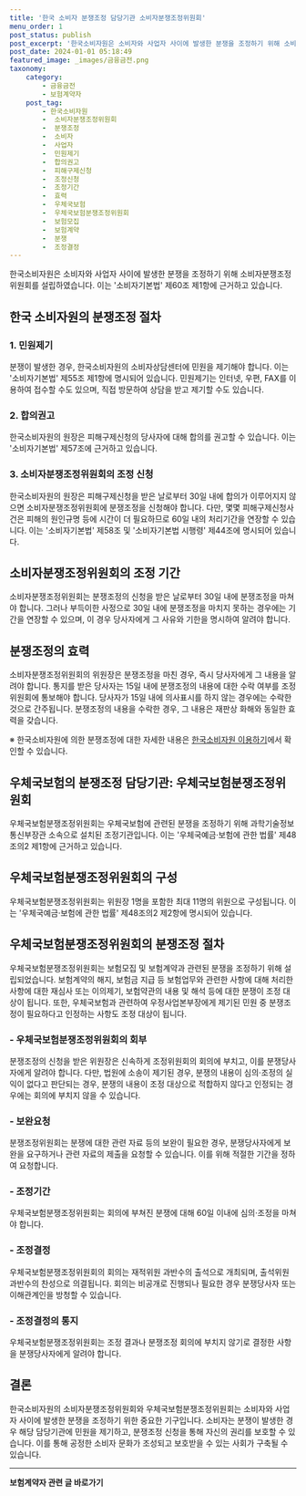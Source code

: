 ```yaml
---
title: '한국 소비자 분쟁조정 담당기관 소비자분쟁조정위원회'
menu_order: 1
post_status: publish
post_excerpt: '한국소비자원은 소비자와 사업자 사이에 발생한 분쟁을 조정하기 위해 소비자분쟁조정위원회를 설립하였습니다. 이는  소비자기본법  제60조 제1항에 근거하고 있습니다.'
post_date: 2024-01-01 05:18:49
featured_image: _images/금융금전.png
taxonomy:
    category:
        - 금융금전
        - 보험계약자
    post_tag:
        - 한국소비자원
        -  소비자분쟁조정위원회
        -  분쟁조정
        -  소비자
        -  사업자
        -  민원제기
        -  합의권고
        -  피해구제신청
        -  조정신청
        -  조정기간
        -  효력
        -  우체국보험
        -  우체국보험분쟁조정위원회
        -  보험모집
        -  보험계약
        -  분쟁
        -  조정결정
---
```



한국소비자원은 소비자와 사업자 사이에 발생한 분쟁을 조정하기 위해 소비자분쟁조정위원회를 설립하였습니다. 이는 '소비자기본법' 제60조 제1항에 근거하고 있습니다.

## 한국 소비자원의 분쟁조정 절차

### 1. 민원제기

분쟁이 발생한 경우, 한국소비자원의 소비자상담센터에 민원을 제기해야 합니다. 이는 '소비자기본법' 제55조 제1항에 명시되어 있습니다. 민원제기는 인터넷, 우편, FAX를 이용하여 접수할 수도 있으며, 직접 방문하여 상담을 받고 제기할 수도 있습니다.

### 2. 합의권고

한국소비자원의 원장은 피해구제신청의 당사자에 대해 합의를 권고할 수 있습니다. 이는 '소비자기본법' 제57조에 근거하고 있습니다.

### 3. 소비자분쟁조정위원회의 조정 신청

한국소비자원의 원장은 피해구제신청을 받은 날로부터 30일 내에 합의가 이루어지지 않으면 소비자분쟁조정위원회에 분쟁조정을 신청해야 합니다. 다만, 몇몇 피해구제신청사건은 피해의 원인규명 등에 시간이 더 필요하므로 60일 내의 처리기간을 연장할 수 있습니다. 이는 '소비자기본법' 제58조 및 '소비자기본법 시행령' 제44조에 명시되어 있습니다.

## 소비자분쟁조정위원회의 조정 기간

소비자분쟁조정위원회는 분쟁조정의 신청을 받은 날로부터 30일 내에 분쟁조정을 마쳐야 합니다. 그러나 부득이한 사정으로 30일 내에 분쟁조정을 마치지 못하는 경우에는 기간을 연장할 수 있으며, 이 경우 당사자에게 그 사유와 기한을 명시하여 알려야 합니다.

## 분쟁조정의 효력

소비자분쟁조정위원회의 위원장은 분쟁조정을 마친 경우, 즉시 당사자에게 그 내용을 알려야 합니다. 통지를 받은 당사자는 15일 내에 분쟁조정의 내용에 대한 수락 여부를 조정위원회에 통보해야 합니다. 당사자가 15일 내에 의사표시를 하지 않는 경우에는 수락한 것으로 간주됩니다. 분쟁조정의 내용을 수락한 경우, 그 내용은 재판상 화해와 동일한 효력을 갖습니다.

※ 한국소비자원에 의한 분쟁조정에 대한 자세한 내용은 [한국소비자원 이용하기](https://www.kca.go.kr/cmm/fms/FileDown.do?atchFileId=09182380-09af-11ec-b807-0f6ad4e41a2b&fileSn=1)에서 확인할 수 있습니다.

## 우체국보험의 분쟁조정 담당기관: 우체국보험분쟁조정위원회

우체국보험분쟁조정위원회는 우체국보험에 관련된 분쟁을 조정하기 위해 과학기술정보통신부장관 소속으로 설치된 조정기관입니다. 이는 '우체국예금·보험에 관한 법률' 제48조의2 제1항에 근거하고 있습니다.

## 우체국보험분쟁조정위원회의 구성

우체국보험분쟁조정위원회는 위원장 1명을 포함한 최대 11명의 위원으로 구성됩니다. 이는 '우체국예금·보험에 관한 법률' 제48조의2 제2항에 명시되어 있습니다.

## 우체국보험분쟁조정위원회의 분쟁조정 절차

우체국보험분쟁조정위원회는 보험모집 및 보험계약과 관련된 분쟁을 조정하기 위해 설립되었습니다. 보험계약의 해지, 보험금 지급 등 보험업무와 관련한 사항에 대해 처리한 사항에 대한 재심사 또는 이의제기, 보험약관의 내용 및 해석 등에 대한 분쟁이 조정 대상이 됩니다. 또한, 우체국보험과 관련하여 우정사업본부장에게 제기된 민원 중 분쟁조정이 필요하다고 인정하는 사항도 조정 대상이 됩니다.

###  - 우체국보험분쟁조정위원회의 회부

분쟁조정의 신청을 받은 위원장은 신속하게 조정위원회의 회의에 부치고, 이를 분쟁당사자에게 알려야 합니다. 다만, 법원에 소송이 제기된 경우, 분쟁의 내용이 심의·조정의 실익이 없다고 판단되는 경우, 분쟁의 내용이 조정 대상으로 적합하지 않다고 인정되는 경우에는 회의에 부치지 않을 수 있습니다.

###  - 보완요청

분쟁조정위원회는 분쟁에 대한 관련 자료 등의 보완이 필요한 경우, 분쟁당사자에게 보완을 요구하거나 관련 자료의 제출을 요청할 수 있습니다. 이를 위해 적절한 기간을 정하여 요청합니다.

###  - 조정기간

우체국보험분쟁조정위원회는 회의에 부쳐진 분쟁에 대해 60일 이내에 심의·조정을 마쳐야 합니다.

###  - 조정결정

우체국보험분쟁조정위원회의 회의는 재적위원 과반수의 출석으로 개최되며, 출석위원 과반수의 찬성으로 의결됩니다. 회의는 비공개로 진행되나 필요한 경우 분쟁당사자 또는 이해관계인을 방청할 수 있습니다.

###  - 조정결정의 통지

우체국보험분쟁조정위원회는 조정 결과나 분쟁조정 회의에 부치지 않기로 결정한 사항을 분쟁당사자에게 알려야 합니다.

## 결론

한국소비자원의 소비자분쟁조정위원회와 우체국보험분쟁조정위원회는 소비자와 사업자 사이에 발생한 분쟁을 조정하기 위한 중요한 기구입니다. 소비자는 분쟁이 발생한 경우 해당 담당기관에 민원을 제기하고, 분쟁조정 신청을 통해 자신의 권리를 보호할 수 있습니다. 이를 통해 공정한 소비자 문화가 조성되고 보호받을 수 있는 사회가 구축될 수 있습니다.
<!-- wp:separator -->
<hr class="wp-block-separator has-alpha-channel-opacity"/>
<!-- /wp:separator -->

<!-- wp:group {"backgroundColor":"base","layout":{"type":"constrained"}} -->
<div class="wp-block-group has-base-background-color has-background"><!-- wp:paragraph {"align":"center","fontSize":"medium"} -->
<p class="has-text-align-center has-large-font-size"><strong>보험계약자 관련 글 바로가기</strong></p>
<!-- /wp:paragraph -->


<!-- wp:latest-posts
{"categories":[{"id":13963,"count":19,"description":"","link":"https://uknowlaw.com/category/%eb%b3%b4%ed%97%98%ea%b3%84%ec%95%bd%ec%9e%90/","name":"보험계약자","slug":"보험계약자","taxonomy":"category","parent":0,"meta":[],"_links":{"self":[{"href":"https://uknowlaw.com/wp-json/wp/v2/categories/13963"}],"collection":[{"href":"https://uknowlaw.com/wp-json/wp/v2/categories"}],"about":[{"href":"https://uknowlaw.com/wp-json/wp/v2/taxonomies/category"}],"wp:post_type":[{"href":"https://uknowlaw.com/wp-json/wp/v2/posts?categories=13963"}],"curies":[{"name":"wp","href":"https://api.w.org/{rel}","templated":true}]}}],"postsToShow":100,"excerptLength":28,"postLayout":"grid","columns":2,"featuredImageAlign":"left","featuredImageSizeSlug":"large","fontSize":"small"} /--></div>
<!-- /wp:group -->